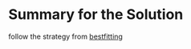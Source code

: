 # Summary for the Solution
follow the strategy from [bestfitting](http://blog.kaggle.com/2018/05/07/profiling-top-kagglers-bestfitting-currently-1-in-the-world/)

